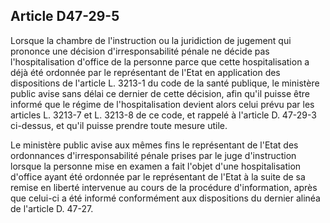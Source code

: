 Article D47-29-5
----
Lorsque la chambre de l'instruction ou la juridiction de jugement qui prononce
une décision d'irresponsabilité pénale ne décide pas l'hospitalisation d'office
de la personne parce que cette hospitalisation a déjà été ordonnée par le
représentant de l'Etat en application des dispositions de l'article L. 3213-1 du
code de la santé publique, le ministère public avise sans délai ce dernier de
cette décision, afin qu'il puisse être informé que le régime de
l'hospitalisation devient alors celui prévu par les articles L. 3213-7 et L.
3213-8 de ce code, et rappelé à l'article D. 47-29-3 ci-dessus, et qu'il puisse
prendre toute mesure utile.

Le ministère public avise aux mêmes fins le représentant de l'Etat des
ordonnances d'irresponsabilité pénale prises par le juge d'instruction lorsque
la personne mise en examen a fait l'objet d'une hospitalisation d'office ayant
été ordonnée par le représentant de l'Etat à la suite de sa remise en liberté
intervenue au cours de la procédure d'information, après que celui-ci a été
informé conformément aux dispositions du dernier alinéa de l'article D. 47-27.
